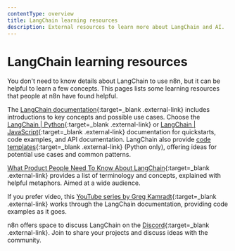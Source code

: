 ```yaml
---
contentType: overview
title: LangChain learning resources
description: External resources to learn more about LangChain and AI.
---
```


# LangChain learning resources

You don't need to know details about LangChain to use n8n, but it can be helpful to learn a few concepts. This pages lists some learning resources that people at n8n have found helpful.

The [LangChain documentation](https://docs.langchain.com/docs/){:target=_blank .external-link} includes introductions to key concepts and possible use cases. Choose the [LangChain | Python](https://python.langchain.com/docs/get_started/introduction){:target=_blank .external-link} or [LangChain | JavaScript](https://js.langchain.com/docs/get_started/introduction/){:target=_blank .external-link} documentation for quickstarts, code examples, and API documentation. LangChain also provide [code templates](https://github.com/langchain-ai/langchain/tree/master/cookbook){:target=_blank .external-link} (Python only), offering ideas for potential use cases and common patterns.

[What Product People Need To Know About LangChain](https://www.commandbar.com/blog/langchain-guide){:target=_blank .external-link} provides a list of terminology and concepts, explained with helpful metaphors. Aimed at a wide audience.

If you prefer video, this [YouTube series by Greg Kamradt](https://youtu.be/_v_fgW2SkkQ?si=8Z2tfAoXnN3lXU9s){:target=_blank .external-link} works through the LangChain documentation, providing code examples as it goes.

n8n offers space to discuss LangChain on the [Discord](https://discord.gg/bAt54txhHg){:target=_blank .external-link}. Join to share your projects and discuss ideas with the community.
